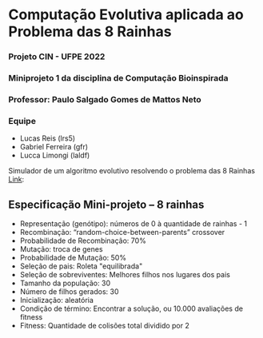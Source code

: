 # Computação Evolutiva aplicada ao Problema das 8 Rainhas

  

### Projeto CIN - UFPE 2022

### Miniprojeto 1 da disciplina de Computação Bioinspirada

### Professor: Paulo Salgado Gomes de Mattos Neto

### Equipe
* Lucas Reis (lrs5)
* Gabriel Ferreira (gfr)
* Lucca Limongi (laldf)

Simulador de um algoritmo evolutivo resolvendo o problema das 8 Rainhas [Link](https://lrs50.github.io/Solving-8-Queens-with-genetic-algorithms/WebGL%20Player/):

## Especificação Mini-projeto – 8 rainhas

- Representação (genótipo): números de 0 à quantidade de rainhas - 1
- Recombinação: “random-choice-between-parents” crossover
- Probabilidade de Recombinação: 70%
- Mutação: troca de genes
- Probabilidade de Mutação: 50%
- Seleção de pais: Roleta "equilibrada"
- Seleção de sobreviventes: Melhores filhos nos lugares dos pais
- Tamanho da população: 30
- Número de filhos gerados: 30
- Inicialização: aleatória
- Condição de término: Encontrar a solução, ou 10.000 avaliações de fitness
- Fitness: Quantidade de colisões total dividido por 2
